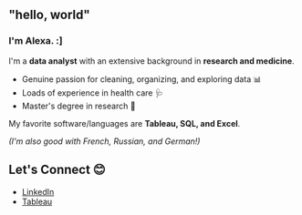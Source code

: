 ## "hello, world" 
### I'm Alexa. :]

I'm a **data analyst** with an extensive background in **research and medicine**. 

* Genuine passion for cleaning, organizing, and exploring data 📊 <br>
* Loads of experience in health care 🩺 <br>
* Master's degree in research 🔬 <br>

My favorite software/languages are **Tableau, SQL, and Excel**. <br>

<i>(I'm also good with French, Russian, and German!)</i>


## Let's Connect 😊

- <a href="https://www.linkedin.com/in/alexandraburdewick/">LinkedIn</a>
- <a href="https://public.tableau.com/app/profile/alexandra.krasnogorska">Tableau</a> 

<b>
